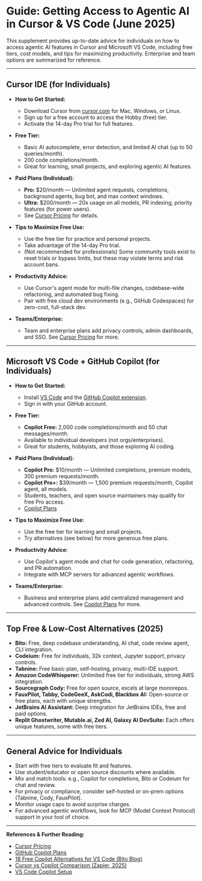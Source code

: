 # Guide: Getting Access to Agentic AI in Cursor & VS Code (June 2025)

This supplement provides up-to-date advice for individuals on how to access agentic AI features in Cursor and Microsoft VS Code, including free tiers, cost models, and tips for maximizing productivity. Enterprise and team options are summarized for reference.

---

## Cursor IDE (for Individuals)

- **How to Get Started:**
  - Download Cursor from [cursor.com](https://www.cursor.com/) for Mac, Windows, or Linux.
  - Sign up for a free account to access the Hobby (free) tier.
  - Activate the 14-day Pro trial for full features.

- **Free Tier:**
  - Basic AI autocomplete, error detection, and limited AI chat (up to 50 queries/month).
  - 200 code completions/month.
  - Great for learning, small projects, and exploring agentic AI features.

- **Paid Plans (Individual):**
  - **Pro:** $20/month — Unlimited agent requests, completions, background agents, bug bot, and max context windows.
  - **Ultra:** $200/month — 20x usage on all models, PR indexing, priority features (for power users).
  - See [Cursor Pricing](https://www.cursor.com/pricing) for details.

- **Tips to Maximize Free Use:**
  - Use the free tier for practice and personal projects.
  - Take advantage of the 14-day Pro trial.
  - (Not recommended for professionals) Some community tools exist to reset trials or bypass limits, but these may violate terms and risk account bans.

- **Productivity Advice:**
  - Use Cursor's agent mode for multi-file changes, codebase-wide refactoring, and automated bug fixing.
  - Pair with free cloud dev environments (e.g., GitHub Codespaces) for zero-cost, full-stack dev.

- **Teams/Enterprise:**
  - Team and enterprise plans add privacy controls, admin dashboards, and SSO. See [Cursor Pricing](https://www.cursor.com/pricing) for more.

---

## Microsoft VS Code + GitHub Copilot (for Individuals)

- **How to Get Started:**
  - Install [VS Code](https://code.visualstudio.com/) and the [GitHub Copilot extension](https://marketplace.visualstudio.com/items?itemName=GitHub.copilot).
  - Sign in with your GitHub account.

- **Free Tier:**
  - **Copilot Free:** 2,000 code completions/month and 50 chat messages/month.
  - Available to individual developers (not orgs/enterprises).
  - Great for students, hobbyists, and those exploring AI coding.

- **Paid Plans (Individual):**
  - **Copilot Pro:** $10/month — Unlimited completions, premium models, 300 premium requests/month.
  - **Copilot Pro+:** $39/month — 1,500 premium requests/month, Copilot agent, all models.
  - Students, teachers, and open source maintainers may qualify for free Pro access.
  - [Copilot Plans](https://docs.github.com/en/copilot/about-github-copilot/plans-for-github-copilot)

- **Tips to Maximize Free Use:**
  - Use the free tier for learning and small projects.
  - Try alternatives (see below) for more generous free plans.

- **Productivity Advice:**
  - Use Copilot's agent mode and chat for code generation, refactoring, and PR automation.
  - Integrate with MCP servers for advanced agentic workflows.

- **Teams/Enterprise:**
  - Business and enterprise plans add centralized management and advanced controls. See [Copilot Plans](https://docs.github.com/en/copilot/about-github-copilot/plans-for-github-copilot) for more.

---

## Top Free & Low-Cost Alternatives (2025)

- **Bito:** Free, deep codebase understanding, AI chat, code review agent, CLI integration.
- **Codeium:** Free for individuals, 32k context, Jupyter support, privacy controls.
- **Tabnine:** Free basic plan, self-hosting, privacy, multi-IDE support.
- **Amazon CodeWhisperer:** Unlimited free tier for individuals, strong AWS integration.
- **Sourcegraph Cody:** Free for open source, excels at large monorepos.
- **FauxPilot, Tabby, CodeGeeX, AskCodi, Blackbox AI:** Open-source or free plans, each with unique strengths.
- **JetBrains AI Assistant:** Deep integration for JetBrains IDEs, free and paid options.
- **Replit Ghostwriter, Mutable.ai, Zed AI, Galaxy AI DevSuite:** Each offers unique features, some with free tiers.

---

## General Advice for Individuals

- Start with free tiers to evaluate fit and features.
- Use student/educator or open source discounts where available.
- Mix and match tools: e.g., Copilot for completions, Bito or Codeium for chat and review.
- For privacy or compliance, consider self-hosted or on-prem options (Tabnine, Cody, FauxPilot).
- Monitor usage caps to avoid surprise charges.
- For advanced agentic workflows, look for MCP (Model Context Protocol) support in your tool of choice.

---

**References & Further Reading:**
- [Cursor Pricing](https://www.cursor.com/pricing)
- [GitHub Copilot Plans](https://docs.github.com/en/copilot/about-github-copilot/plans-for-github-copilot)
- [18 Free Copilot Alternatives for VS Code (Bito Blog)](https://bito.ai/blog/free-github-copilot-alternatives-for-vs-code/)
- [Cursor vs Copilot Comparison (Zapier, 2025)](https://zapier.com/blog/cursor-vs-copilot/)
- [VS Code Copilot Setup](https://code.visualstudio.com/docs/copilot/setup-simplified) 
